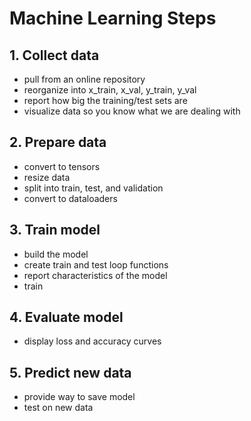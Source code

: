 # Machine Learning Steps

## 1. Collect data
* pull from an online repository
* reorganize into x_train, x_val, y_train, y_val
* report how big the training/test sets are
* visualize data so you know what we are dealing with

## 2. Prepare data
* convert to tensors
* resize data
* split into train, test, and validation
* convert to dataloaders

## 3. Train model
* build the model
* create train and test loop functions
* report characteristics of the model
* train

## 4. Evaluate model
* display loss and accuracy curves

## 5. Predict new data
* provide way to save model
* test on new data

